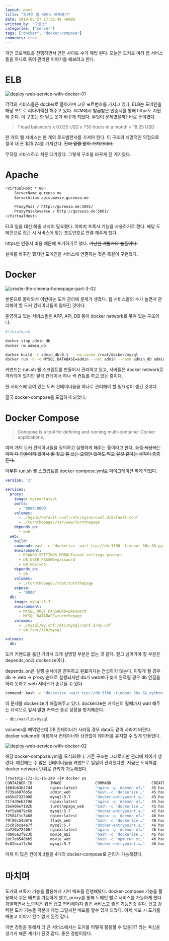 ```yaml
---
layout: post
title: "도커로 웹 서비스 배포하기"
date: 2019-05-27 17:56:49 +0900
written_by: "구르소"
categories: ["server"]
tags: ["docker", "docker-compose"]
comments: true
---
```


개인 프로젝트를 진행하면서 만든 사이트 수가 제법 된다. 오늘은 도커로 여러 웹 서비스들을 하나로 묶어 관리한 이야기를 해보려고 한다.

# ELB

![deploy-web-service-with-docker-01](/assets/images/deploy-web-service-with-docker/01.png)

각각의 서비스들은 docker로 돌아가며 고유 포트번호를 가지고 있다. ELB는 도메인을 해당 포트로 리다이렉션 해주고 있다.
ACM에서 발급받은 인증서를 통해 https도 지원해 준다. 이 구조는 한 달도 못가 바꾸게 되었다. 무엇이 문제였을까?
바로 돈이였다.

> 1 load balancers x 0.025 USD x 730 hours in a month = 18.25 USD

한 개의 웹 서비스는 한 개의 로드밸런서를 가져야 한다. 이 구조의 치명적인 약점으로 결국 내 돈 $25.24를 가져갔다. ~~진짜 얄짤 없이 가져가더라.~~

무작정 서비스하고 치룬 대가였다. 그렇게 구조를 바꾸게 된 계기였다.

# Apache

```sh
<VirtualHost *:80>
    ServerName gureuso.me
    ServerAlias apis.movie.gureuso.me

    ProxyPass / http://gureuso.me:5001/
    ProxyPassReverse / http://gureuso.me:5001/
</VirtualHost>
```

ELB 일을 대신 해줄 녀석이 필요했다. 아파치 프록시 기능을 사용하기로 했다. 해당 도메인으로 접근 시 서비스에 맞는 포트번호로 연결 해주게 했다.

https는 인증서 비용 때문에 포기하기로 했다. ~~가난한 개발자의 슬픔이다.~~

설계를 바꾸긴 했지만 도메인을 서비스에 연결하는 것은 똑같이 구현했다.

# Docker

![create-the-cinema-homepage-part-3-02](/assets/images/create-the-cinema-homepage-part-3/02.png)

본론으로 돌아와서 이번에는 도커 관리에 문제가 생겼다. 웹 서비스들의 수가 늘면서 관리해야 할 도커 컨테이너들이 많아진 것이다.

운영하고 있는 서비스들은 APP, API, DB 등이 docker network로 묶여 있는 구조이다.

```sh
#!/bin/bash

docker stop admin_db
docker rm admin_db

docker build -t admin_db:0.1  --no-cache /root/docker/mysql
docker run -d -e MYSQL_DATABASE=admin --net admin --name admin_db admin_db:0.1 --character-set-server=utf8mb4 --collation-server=utf8mb4_unicode_ci
```

커맨드는 run.sh 쉘 스크립트를 만들어서 관리하고 있고, 서버들은 docker network로 격리되어 있지만 결국 컨테이너 하나 씩 컨트롤 하고 있는 중이다.

한 서비스에 묶여 있는 도커 컨테이너들을 하나로 관리해야 할 필요성이 생긴 것이다.

결국 docker-compose를 도입하게 되었다.

# Docker Compose

> Compose is a tool for defining and running multi-container Docker applications.

여러 개의 도커 컨테이너들을 정의하고 실행하게 해주는 툴이라고 한다. ~~요즘 세상에는 이미 다 만들어져 있어서 잘 찾고 잘 쓰는 요령만 있어도 먹고 살것 같다는 생각이 종종 든다.~~

아무튼 run.sh 쉘 스크립트를 docker-compose.yml로 마이그레이션 하게 되었다.

```yml
version: '3'

services:
  proxy:
    image: nginx:latest
    ports:
      - '8000:8000'
    volumes:
      - ./nginx/default.conf:/etc/nginx/conf.d/default.conf
      - ./turnthepage:/var/www/turnthepage
    depends_on:
      - web
  web:
    build: .
    command: bash -c 'dockerize -wait tcp://db:3306 -timeout 30s && python manage.py makemigrations && python manage.py migrate && gunicorn --bind 0.0.0.0:8000 conf.wsgi:application'
    environment:
      - DJANGO_SETTINGS_MODULE=conf.settings.product
      - DB_USER_PASSWD=password
      - DB_HOST=db
    depends_on:
      - db
    volumes:
      - ./turnthepage:/root/turnthepage
    expose:
      - '8000'
  db:
    image: mysql:5.7
    environment:
      - MYSQL_ROOT_PASSWORD=password
      - MYSQL_DATABASE=turnthepage
    volumes:
      - ./mysql/my.cnf:/etc/mysql/conf.d/my.cnf
      - db:/var/lib/mysql

volumes:
  db:
```

도커 커맨드를 옮긴 거라서 크게 설명할 부분은 없는 것 같다. 짚고 넘어가야 할 부분은 depends_on과 dockerize이다.

depends_on은 실행 순서에만 관여하고 완료까지는 간섭하지 않는다. 이렇게 될 경우 db -> web -> proxy 순으로 실행되지만 
db가 web보다 늦게 완료될 경우 db 연결을 하지 못하고 web 서비스가 종료될 수 있다.

```sh
command: bash -c 'dockerize -wait tcp://db:3306 -timeout 30s && python manage.py makemigrations && python manage.py migrate && gunicorn --bind 0.0.0.0:8000 conf.wsgi:application'
```

이 문제를 dockerize가 해결해주고 있다. dockerize는 커넥션이 될때까지 wait 해주는 녀석으로 앞서 말한 커넥션 종료 상황을 방지해준다.

```sh
- db:/var/lib/mysql
```

volumes를 빼먹었는데 DB 컨테이너가 사라질 경우 data도 같이 사라져 버린다. docker volume을 이용해서 컨테이너와 상관없이 데이터를 유지할 수 있게 만들었다.

![deploy-web-service-with-docker-02](/assets/images/deploy-web-service-with-docker/02.png)

해당 docker-compose.yml을 도식화했다. 기존 구조는 그대로지만 관리에 차이가 생겼다. 
예전에는 수 많은 컨테이너들을 커맨드로 일일이 관리했다면, 지금은 도식처럼 docker network 단위로 관리가 가능해졌다.

```sh
[root@ip-172-31-16-249 ~]# docker ps
CONTAINER ID        IMAGE               COMMAND                  CREATED             STATUS              PORTS                            NAMES
1604b63b47d4        nginx:latest        "nginx -g 'daemon of…"   45 hours ago        Up 45 hours         80/tcp, 0.0.0.0:8001->8001/tcp   admin_proxy_1
f739a6076b5e        admin_web           "bash -c 'dockerize …"   45 hours ago        Up 45 hours         8000/tcp                         admin_web_1
ab5bd7325008        mysql:5.7           "docker-entrypoint.s…"   45 hours ago        Up 45 hours         3306/tcp, 33060/tcp              admin_db_1
71f4d9eb3f06        nginx:latest        "nginx -g 'daemon of…"   45 hours ago        Up 45 hours         80/tcp, 0.0.0.0:8000->8000/tcp   turnthepage_proxy_1
3be906e7182b        turnthepage_web     "bash -c 'dockerize …"   45 hours ago        Up 45 hours         8000/tcp                         turnthepage_web_1
fef5eb879c68        mysql:5.7           "docker-entrypoint.s…"   45 hours ago        Up 45 hours         3306/tcp, 33060/tcp              turnthepage_db_1
f2584f1c3468        nginx:latest        "nginx -g 'daemon of…"   46 hours ago        Up 46 hours         80/tcp, 0.0.0.0:5000->5000/tcp   flask_proxy_1
79f86c54a0f6        flask_web           "bash -c 'dockerize …"   46 hours ago        Up 46 hours         5000/tcp                         flask_web_1
35cb5bca4a7f        mysql:5.7           "docker-entrypoint.s…"   46 hours ago        Up 46 hours         3306/tcp, 33060/tcp              flask_db_1
da726b72406f        nginx:latest        "nginx -g 'daemon of…"   46 hours ago        Up 46 hours         80/tcp, 0.0.0.0:5001->5001/tcp   movie_proxy_1
7d806a2f923b        movie_api           "bash -c 'dockerize …"   46 hours ago        Up 46 hours         5000/tcp                         movie_api_1
1ec7eb548bb5        movie_web           "bash -c 'npm run st…"   46 hours ago        Up 46 hours         0.0.0.0:3000->3000/tcp           movie_web_1
0c02bcaf7c5d        mysql:5.7           "docker-entrypoint.s…"   46 hours ago        Up 46 hours         3306/tcp, 33060/tcp              movie_db_1
```

이제 이 많은 컨테이너들을 4개의 docker-compose로 관리가 가능해졌다.

# 마치며

도커와 프록시 기능을 활용해서 서버 배포를 진행해봤다. docker-compose 기능을 활용해서 쉬운 배포를 가능하게 했고, proxy를 통해 도메인 별로 서비스를 가능하게 했다.
개발하면서 느낀점은 뭐든 쉽고 편리해야지 좋은 서비스고 좋은 기능인것 같다. 쉽고 강력한 도커 기능들 덕분에 제법 그럴싸한 배포를 할수 있게 되었다. 이제 배포 시 도커를 빼놓고 이야기 할수 없게 된것 같다.

이번 경험을 통해서 더 큰 서비스에서는 도커를 어떻게 활용할 수 있을까? 라는 욕심을 생기게 해준 계기가 된것 같다. 좋은 경험이였다.
